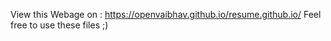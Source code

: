 View this Webage on : https://openvaibhav.github.io/resume.github.io/
Feel free to use these files ;)
